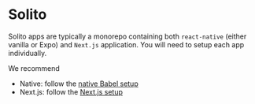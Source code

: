 # Solito

Solito apps are typically a monorepo containing both `react-native` (either vanilla or Expo) and `Next.js` application. You will need to setup each app individually.

We recommend

- Native: follow the [native Babel setup](../native/babel.mdx)
- Next.js: follow the [Next.js setup](../framewors/nextjs.mdx)
